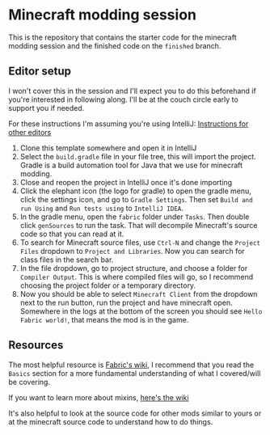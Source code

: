 # Minecraft modding session

This is the repository that contains the starter code for the minecraft modding session and the finished code on
the `finished` branch.

## Editor setup

I won't cover this in the session and I'll expect you to do this beforehand if you're interested in following along.
I'll be at the couch circle early to support you if needed.

For these instructions I'm assuming you're using IntelliJ:
[Instructions for other editors](https://fabricmc.net/wiki/tutorial:setup)

1. Clone this template somewhere and open it in IntelliJ
2. Select the `build.gradle` file in your file tree, this will import the project. Gradle is a build automation tool for
   Java that we use for minecraft modding.
3. Close and reopen the project in IntelliJ once it's done importing
4. Click the elephant icon (the logo for gradle) to open the gradle menu, click the settings icon, and go
   to `Gradle Settings`. Then
   set `Build and run Using` and `Run tests using` to `IntelliJ IDEA`.
5. In the gradle menu, open the `fabric` folder under `Tasks`. Then double click `genSources` to run the task. That will
   decompile Minecraft's source code so that you can read at it.
6. To search for Minecraft source files, use `Ctrl-N` and change the `Project Files` dropdown
   to `Project and Libraries`. Now you can search for class files in the search bar.
7. In the file dropdown, go to project structure, and choose a folder for `Compiler Output`. This is where compiled
   files will go, so I recommend choosing the project folder or a temporary directory.
8. Now you should be able to select `Minecraft Client` from the dropdown next to the run button, run the project and
   have minecraft open. Somewhere in the logs at the bottom of the screen you should see `Hello Fabric world!`, that
   means the mod is in the game.

## Resources

The most helpful resource is [Fabric's wiki](https://fabricmc.net/wiki/tutorial:primer), I recommend that you read
the `Basics` section for a more fundamental understanding of what I covered/will be covering.

If you want to learn more about mixins, [here's the wiki](https://github.com/SpongePowered/Mixin/wiki)

It's also helpful to look at the source code for other mods similar to yours or at the minecraft source code to
understand how to do things.